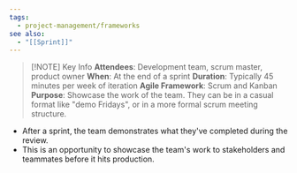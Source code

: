 ```yaml
---
tags:
  - project-management/frameworks
see also:
  - "[[Sprint]]"
---
```


> [!NOTE] Key Info
> **Attendees**: Development team, scrum master, product owner
> **When**: At the end of a sprint
> **Duration**: Typically 45 minutes per week of iteration
> **Agile Framework**: Scrum and Kanban
> **Purpose**: Showcase the work of the team. They can be in a casual format like "demo Fridays", or in a more formal scrum meeting structure.

- After a sprint, the team demonstrates what they've completed during the review.
- This is an opportunity to showcase the team's work to stakeholders and teammates before it hits production.